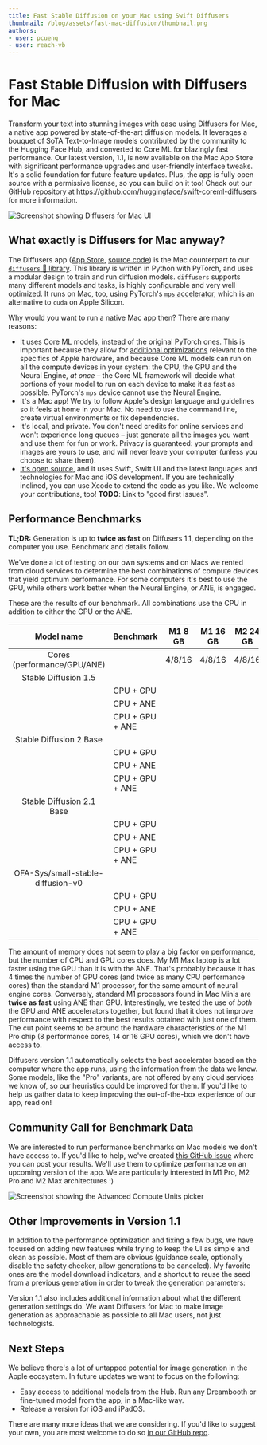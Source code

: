```yaml
---
title: Fast Stable Diffusion on your Mac using Swift Diffusers
thumbnail: /blog/assets/fast-mac-diffusion/thumbnail.png
authors:
- user: pcuenq
- user: reach-vb
---
```


# Fast Stable Diffusion with Diffusers for Mac

<!-- {blog_metadata} -->
<!-- {authors} -->

Transform your text into stunning images with ease using Diffusers for Mac, a native app powered by state-of-the-art diffusion models. It leverages a bouquet of SoTA Text-to-Image models contributed by the community to the Hugging Face Hub, and converted to Core ML for blazingly fast performance. Our latest version, 1.1, is now available on the Mac App Store with significant performance upgrades and user-friendly interface tweaks. It's a solid foundation for future feature updates. Plus, the app is fully open source with a permissive license, so you can build on it too! Check out our GitHub repository at https://github.com/huggingface/swift-coreml-diffusers for more information.

![Screenshot showing Diffusers for Mac UI](https://huggingface.co/datasets/huggingface/documentation-images/resolve/main/blog/fast-mac-diffusers/UI.png)

## What exactly is Diffusers for Mac anyway?

The Diffusers app ([App Store](https://apps.apple.com/app/diffusers/id1666309574), [source code](https://github.com/huggingface/swift-coreml-diffusers)) is the Mac counterpart to our [`diffusers` 🧨 library](https://github.com/huggingface/diffusers). This library is written in Python with PyTorch, and uses a modular design to train and run diffusion models. `diffusers` supports many different models and tasks, is highly configurable and very well optimized. It runs on Mac, too, using PyTorch's [`mps` accelerator](https://huggingface.co/docs/diffusers/optimization/mps), which is an alternative to `cuda` on Apple Silicon.

Why would you want to run a native Mac app then? There are many reasons:
- It uses Core ML models, instead of the original PyTorch ones. This is important because they allow for [additional optimizations](https://machinelearning.apple.com/research/stable-diffusion-coreml-apple-silicon) relevant to the specifics of Apple hardware, and because Core ML models can run on all the compute devices in your system: the CPU, the GPU and the Neural Engine, _at once_ – the Core ML framework will decide what portions of your model to run on each device to make it as fast as possible. PyTorch's `mps` device cannot use the Neural Engine.
- It's a Mac app! We try to follow Apple's design language and guidelines so it feels at home in your Mac. No need to use the command line, create virtual environments or fix dependencies.
- It's local, and private. You don't need credits for online services and won't experience long queues – just generate all the images you want and use them for fun or work. Privacy is guaranteed: your prompts and images are yours to use, and will never leave your computer (unless you choose to share them).
- [It's open source](https://github.com/huggingface/swift-coreml-diffusers), and it uses Swift, Swift UI and the latest languages and technologies for Mac and iOS development. If you are technically inclined, you can use Xcode to extend the code as you like. We welcome your contributions, too! **TODO**: Link to "good first issues".

## Performance Benchmarks

**TL;DR:** Generation is up to **twice as fast** on Diffusers 1.1, depending on the computer you use. Benchmark and details follow.

We've done a lot of testing on our own systems and on Macs we rented from cloud services to determine the best combinations of compute devices that yield optimum performance. For some computers it's best to use the GPU, while others work better when the Neural Engine, or ANE, is engaged.

These are the results of our benchmark. All combinations use the CPU in addition to either the GPU or the ANE.

|             Model name            | Benchmark       | M1 8 GB | M1 16 GB  | M2 24 GB | M1 Max 64 GB |
|:---------------------------------:|-----------------|:-------:|:---------:|:--------:|:------------:|
| Cores (performance/GPU/ANE)       |                 |  4/8/16 |   4/8/16  |  4/8/16  |    8/32/16   |
| Stable Diffusion 1.5              |                 |         |           |          |              |
|                                   | CPU + GPU       |         |           |          |              |
|                                   | CPU + ANE       |         |           |          |              |
|                                   | CPU + GPU + ANE |         |           |          |              |
| Stable Diffusion 2 Base           |                 |         |           |          |              |
|                                   | CPU + GPU       |         |           |          |              |
|                                   | CPU + ANE       |         |           |          |              |
|                                   | CPU + GPU + ANE |         |           |          |              |
| Stable Diffusion 2.1 Base         |                 |         |           |          |              |
|                                   | CPU + GPU       |         |           |          |              |
|                                   | CPU + ANE       |         |           |          |              |
|                                   | CPU + GPU + ANE |         |           |          |              |
| OFA-Sys/small-stable-diffusion-v0 |                 |         |           |          |              |
|                                   | CPU + GPU       |         |           |          |              |
|                                   | CPU + ANE       |         |           |          |              |
|                                   | CPU + GPU + ANE |         |           |          |              |

The amount of memory does not seem to play a big factor on performance, but the number of CPU and GPU cores does. My M1 Max laptop is a lot faster using the GPU than it is with the ANE. That's probably because it has 4 times the number of GPU cores (and twice as many CPU performance cores) than the standard M1 processor, for the same amount of neural engine cores. Conversely, standard M1 processors found in Mac Minis are **twice as fast** using ANE than GPU. Interestingly, we tested the use of _both_ the GPU and ANE accelerators together, but found that it does not improve performance with respect to the best results obtained with just one of them. The cut point seems to be around the hardware characteristics of the M1 Pro chip (8 performance cores, 14 or 16 GPU cores), which we don't have access to.

Diffusers version 1.1 automatically selects the best accelerator based on the computer where the app runs, using the information from the data we know. Some models, like the "Pro" variants, are not offered by any cloud services we know of, so our heuristics could be improved for them. If you'd like to help us gather data to keep improving the out-of-the-box experience of our app, read on!

## Community Call for Benchmark Data

We are interested to run performance benchmarks on Mac models we don't have access to. If you'd like to help, we've created [this GitHub issue](https://github.com/huggingface/swift-coreml-diffusers/issues/31) where you can post your results. We'll use them to optimize performance on an upcoming version of the app. We are particularly interested in M1 Pro, M2 Pro and M2 Max architectures :)

![Screenshot showing the Advanced Compute Units picker](https://huggingface.co/datasets/huggingface/documentation-images/resolve/main/blog/fast-mac-diffusers/Advanced.png)

## Other Improvements in Version 1.1

In addition to the performance optimization and fixing a few bugs, we have focused on adding new features while trying to keep the UI as simple and clean as possible. Most of them are obvious (guidance scale, optionally disable the safety checker, allow generations to be canceled). My favorite ones are the model download indicators, and a shortcut to reuse the seed from a previous generation in order to tweak the generation parameters:

Version 1.1 also includes additional information about what the different generation settings do. We want Diffusers for Mac to make image generation as approachable as possible to all Mac users, not just technologists.

## Next Steps

We believe there's a lot of untapped potential for image generation in the Apple ecosystem. In future updates we want to focus on the following:

- Easy access to additional models from the Hub. Run any Dreambooth or fine-tuned model from the app, in a Mac-like way.
- Release a version for iOS and iPadOS.

There are many more ideas that we are considering. If you'd like to suggest your own, you are most welcome to do so [in our GitHub repo](https://github.com/huggingface/swift-coreml-diffusers).
